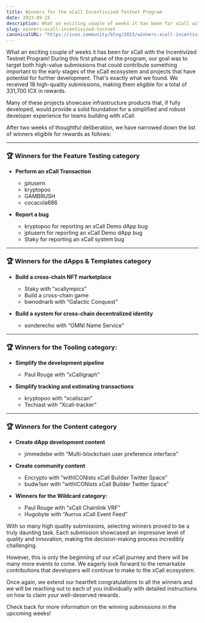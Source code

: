 ```yaml
---
title: Winners for the xCall Incentivized Testnet Program 
date: 2023-09-25
description: What an exciting couple of weeks it has been for xCall with the Incentivized Testnet Program! We received 18 high-quality submissions, making them eligible for a total of 331,700 ICX in rewards.
slug: winners-xcall-incentivized-testnet
canonicalURL: "https://icon.community/blog/2023/winners-xcall-incentivized-testnet/"
---
```


What an exciting couple of weeks it has been for xCall with the Incentivized Testnet Program! During this first phase of the program, our goal was to target both high-value submissions that could contribute something important to the early stages of the xCall ecosystem and projects that have potential for further development. That's exactly what we found. We received 18 high-quality submissions, making them eligible for a total of 331,700 ICX in rewards.

Many of these projects showcase infrastructure products that, if fully developed, would provide a solid foundation for a simplified and robust developer experience for teams building with xCall.

After two weeks of thoughtful deliberation, we have narrowed down the list of winners eligible for rewards as follows:

---

### 🏆 Winners for the Feature Testing category 

* **Perform an xCall Transaction** 
  * jptusern
  * kryptopoo
  * GAMBRUSH
  * cocacola686

* **Report a bug**
  * kryptopoo for reporting an xCall Demo dApp bug
  * jptusern for reporting an xCall Demo dApp bug
  * Staky for reporting an xCall system bug 

---

### 🏆 Winners for the dApps & Templates category

* **Build a cross-chain NFT marketplace**
  * Staky with “xcallympics” 
  * Build a cross-chain game
  * bwnodnarb with “Galactic Conquest”

* **Build a system for cross-chain decentralized identity**
  * sonderecho with “OMNI Name Service”

---

### 🏆 Winners for the Tooling category: 

* **Simplify the development pipeline**
  * Paul Rouge with “xCalligraph”

* **Simplify tracking and estimating transactions**
  * kryptopoo with “xcallscan”
  * Techiast with “Xcall-tracker”

---

### 🏆 Winners for the Content category

* **Create dApp development content**
  * jimmedebe with “Multi-blockchain user preference interface” 

* **Create community content** 
  * Encrypto with “withICONists xCall Builder Twitter Space”
  * budw1ser with “withICONists xCall Builder Twitter Space”

* **Winners for the Wildcard category:** 
  * Paul Rouge with “xCall Chainlink VRF”
  * Hugobyte with “Aurrus xCall Event Feed”


With so many high quality submissions, selecting winners proved to be a truly daunting task. Each submission showcased an impressive level of quality and innovation, making the decision-making process incredibly challenging.

However, this is only the beginning of our xCall journey and there will be many more events to come. We eagerly look forward to the remarkable contributions that developers will continue to make to the xCall ecosystem.

Once again, we extend our heartfelt congratulations to all the winners and we will be reaching out to each of you individually with detailed instructions on how to claim your well-deserved rewards.

Check back for more information on the winning submissions in the upcoming weeks!


